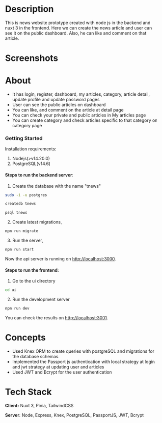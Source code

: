 # Description

This is news website prototype created with node js in the backend and nuxt 3 in the frontend. Here we can create the news article and user can see it on the public dashboard. Also, he can like and comment on that article.

# Screenshots

# About

- It has login, register, dashboard, my articles, category, article detail, update profile and update password pages
- User can see the public articles on dashboard
- You can like, and comment on the article at detail page
- You can check your private and public articles in My articles page
- You can create category and check articles specific to that category on category page

### Getting Started

Installation requirements:

1. Nodejs(>v14.20.0)
2. PostgreSQL(v14.6)

#### Steps to run the backend server:

1. Create the database with the name "tnews"

```bash
sudo -i -u postgres
```

```bash
createdb tnews
```

```bash
psql tnews
```

2. Create latest migrations,

```bash
npm run migrate
```

3. Run the server,

```bash
npm run start
```

Now the api server is running on [http://localhost:3000](http://localhost:3000).

#### Steps to run the frontend:

1. Go to the ui directory

```bash
cd ui
```

2. Run the development server

```bash
npm run dev
```

You can check the results on [http://localhost:3001](http://localhost:3001).

# Concepts

- Used Knex ORM to create queries with postgreSQL and migrations for the database schemas
- Implemented the Passport js authentication with local strategy at login and jwt strategy at updating user and articles
- Used JWT and Bcrypt for the user authentication

# Tech Stack

**Client:** Nuxt 3, Pinia, TailwindCSS

**Server:** Node, Express, Knex, PostgreSQL, PassportJS, JWT, Bcrypt

